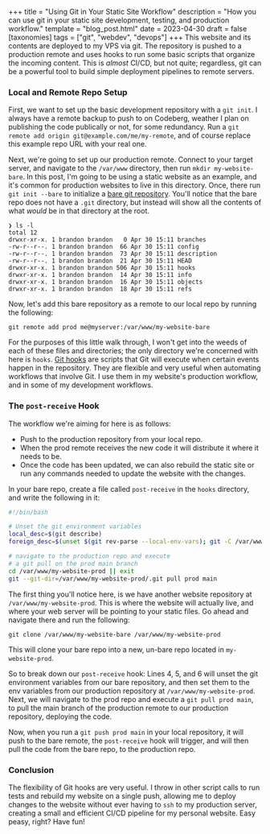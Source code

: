 +++
title = "Using Git in Your Static Site Workflow"
description = "How you can use git in your static site development, testing, and production workflow."
template = "blog_post.html"
date = 2023-04-30
draft = false
[taxonomies]
tags = ["git", "webdev", "devops"]
+++
This website and its contents are deployed to my VPS via git. The repository is pushed to a production remote and uses hooks to run some basic scripts that organize the incoming content. This is _almost_ CI/CD, but not quite; regardless, git can be a powerful tool to build simple deployment pipelines to remote servers.
<!-- more -->

### Local and Remote Repo Setup
First, we want to set up the basic development repository with a `git init`. I always have a remote backup to push to on Codeberg, weather I plan on publishing the code publically or not, for some redundancy. Run a `git remote add origin git@example.com/me/my-remote`, and of course replace this example repo URL with your real one. 

Next, we're going to set up our production remote. Connect to your target server, and navigate to the `/var/www` directory, then run `mkdir my-website-bare`. In this post, I'm going to be using a static website as an example, and it's common for production websites to live in this directory. Once, there run `git init --bare` to initialize a [bare git repository](https://git-scm.com/book/en/v2/Git-on-the-Server-Getting-Git-on-a-Server). You'll notice that the bare repo does not have a `.git` directory, but instead will show all the contents of what _would_ be in that directory at the root.

```
❯ ls -l
total 12
drwxr-xr-x. 1 brandon brandon   0 Apr 30 15:11 branches
-rw-r--r--. 1 brandon brandon  66 Apr 30 15:11 config
-rw-r--r--. 1 brandon brandon  73 Apr 30 15:11 description
-rw-r--r--. 1 brandon brandon  21 Apr 30 15:11 HEAD
drwxr-xr-x. 1 brandon brandon 506 Apr 30 15:11 hooks
drwxr-xr-x. 1 brandon brandon  14 Apr 30 15:11 info
drwxr-xr-x. 1 brandon brandon  16 Apr 30 15:11 objects
drwxr-xr-x. 1 brandon brandon  18 Apr 30 15:11 refs
```

Now, let's add this bare repository as a remote to our local repo by running the following: 
```
git remote add prod me@myserver:/var/www/my-website-bare
```

For the purposes of this little walk through, I won't get into the weeds of each of these files and directories; the only directory we're concerned with here is `hooks`. [Git hooks](https://git-scm.com/book/en/v2/Customizing-Git-Git-Hooks) are scripts that Git will execute when certain events happen in the repository. They are flexible and very useful when automating workflows that involve Git. I use them in my website's production workflow, and in some of my development workflows. 

### The `post-receive` Hook
The workflow we're aiming for here is as follows:
- Push to the production repository from your local repo.
- When the prod remote receives the new code it will distribute it where it needs to be.
- Once the code has been updated, we can also rebuild the static site or run any commands needed to update the website with the changes.

In your bare repo, create a file called `post-receive` in the `hooks` directory, and write the following in it:
```bash
#!/bin/bash

# Unset the git environment variables
local_desc=$(git describe)
foreign_desc=$(unset $(git rev-parse --local-env-vars); git -C /var/www/my-website-prod/.git describe)

# navigate to the production repo and execute 
# a git pull on the prod main branch 
cd /var/www/my-website-prod || exit
git --git-dir=/var/www/my-website-prod/.git pull prod main
```

The first thing you'll notice here, is we have another website repository at `/var/www/my-website-prod`. This is where the website will actually live, and where your web server will be pointing to your static files. Go ahead and navigate there and run the following:
```
git clone /var/www/my-website-bare /var/www/my-website-prod
```
This will clone your bare repo into a new, un-bare repo located in `my-website-prod`.

So to break down our `post-receive` hook: Lines 4, 5, and 6 will unset the git environment variables from our bare repository, and then set them to the env variables from our production repository at `/var/www/my-website-prod`. Next, we will navigate to the prod repo and execute a `git pull prod main`, to pull the main branch of the production remote to our production repository, deploying the code.

Now, when you run a `git push prod main` in your local repository, it will push to the bare remote, the `post-receive` hook will trigger, and will then pull the code from the bare repo, to the production repo.

### Conclusion
The flexibility of Git hooks are very useful. I throw in other script calls to run tests and rebuild my website on a single push, allowing me to deploy changes to the website without ever having to `ssh` to my production server, creating a small and efficient CI/CD pipeline for my personal website. Easy peasy, right? Have fun!
